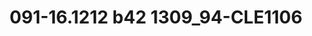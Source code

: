 ---
title: 091-16.1212 b42 1309_94-CLE1106
image: 091-16.1212 b42 1309_94-CLE1106.jpg
brand: sposo
layout: vestito
---
